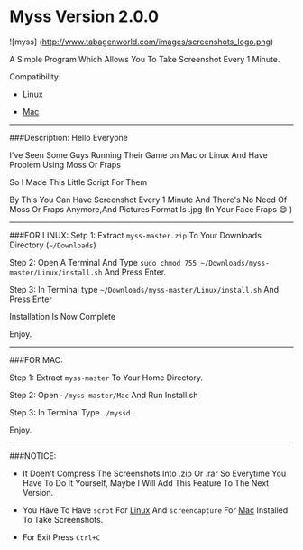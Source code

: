 # Myss Version 2.0.0

![myss] (http://www.tabagenworld.com/images/screenshots_logo.png)

A Simple Program Which Allows You To Take Screenshot Every 1 Minute.

 Compatibility:
 
* [Linux](#Linux)

* [Mac](#Mac)

---

###Description:
Hello Everyone

I've Seen Some Guys Running Their Game on Mac or Linux And Have Problem Using Moss Or Fraps

So I Made This Little Script For Them

By This You Can Have Screenshot Every 1 Minute And There's No Need Of Moss Or Fraps Anymore,And Pictures Format Is .jpg (In Your Face Fraps :smile: )

---

###FOR LINUX:
Setp 1: Extract `myss-master.zip` To Your Downloads Directory (`~/Downloads`) 

Step 2: Open A Terminal And Type `sudo chmod 755 ~/Downloads/myss-master/Linux/install.sh` And Press Enter.

Step 3: In Terminal type `~/Downloads/myss-master/Linux/install.sh` And Press Enter

Installation Is Now Complete

Enjoy.

---

###FOR MAC:

Step 1: Extract `myss-master` To Your Home Directory.

Step 2: Open `~/myss-master/Mac` And Run Install.sh

Step 3: In Terminal Type `./myssd` .

Enjoy.

---

###NOTICE:

* It Doen't Compress The Screenshots Into .zip Or .rar So Everytime You Have To Do It Yourself, Maybe I Will Add This Feature To The Next Version.

* You Have To Have `scrot` For [Linux](#Linux) And `screencapture` For [Mac](#Mac) Installed To Take Screenshots.

* For Exit Press `Ctrl+C`
